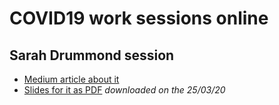 # COVID19 work sessions online

## Sarah Drummond session

- [Medium article about it](https://medium.com/@sarahdrummond/covid-19-has-had-a-devastating-impact-to-date-around-the-world-4093693cb368)
- [Slides for it as PDF](../files/Covid-19-Patterns-Basics.pdf) _downloaded on the 25/03/20_
